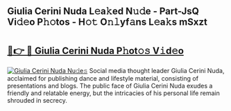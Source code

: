 ## Giulia Cerini Nuda L𝚎a𝚔ed N𝚞𝚍e - Part-JsQ Vi𝚍𝚎o P𝚑𝚘tos - H𝚘𝚝 O𝚗𝚕yf𝚊ns L𝚎a𝚔s mSxzt

# <h2><a href="http://kfanqu1.oniu.top/?m=Giulia+Cerini+Nuda">🔗👉 🔴 Giulia Cerini Nuda P𝚑ot𝚘𝚜 V𝚒d𝚎o</a></h2>

[![Giulia Cerini Nuda Nu𝚍e𝚜](https://i.imgur.com/0qMVB7G.gif)](http://kfanqu1.oniu.top/?m=Giulia+Cerini+Nuda)
Social media thought leader Giulia Cerini Nuda, acclaimed for publishing dance and lifestyle material, consisting of presentations and blogs. The public face of Giulia Cerini Nuda exudes a friendly and relatable energy, but the intricacies of his personal life remain shrouded in secrecy.  
